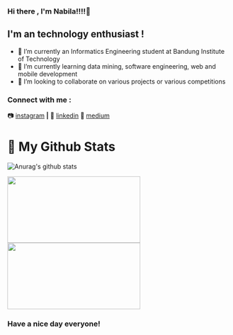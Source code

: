 ### Hi there , I'm Nabila!!!!👋 

## I'm an technology enthusiast !
 - 🔭 I’m currently an Informatics Engineering student at Bandung Institute of Technology
 - 🌱 I’m currently learning data mining, software engineering, web and mobile development
 - 👯 I’m looking to collaborate on various projects or various competitions

### Connect with me :
📷 [instagram][instagram] **|** 
👔 [linkedin][linkedin]
📄 [medium][medium]

[instagram]: https://instagram.com/nabilaherfaa/
[linkedin]: https://www.linkedin.com/in/nabilaherfa/
[medium]: https://nabilaherfariani8.medium.com/

# 📖 My Github Stats
![Anurag's github stats](https://github-readme-stats.vercel.app/api?username=nabilaherfa&show_icons=true&theme=dark&hide=issues,stars&include_all_commits=true&count_private=true)
<div>
    <a href="https://github.com/nabilaherfa/nabilaherfa"><img align="center" width="300" height="150" src="https://github-readme-stats.vercel.app/api/top-langs/?username=nabilaherfa&layout=compact&hide=javascript,css,html&card_width=300&theme=dark" /></a>
    <a href="https://github.com/nabilaherfa/nabilaherfa"><img align="center" width="300" height="150" src="https://github-readme-stats.vercel.app/api/top-langs/?username=nabilaherfa&layout=compact&hide=c,python,java&card_width=300&theme=dark" /></a>
</div>

### Have a nice day everyone!
